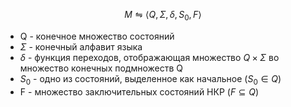 $$M \leftrightharpoons \langle Q, \Sigma,\delta, S_{0},F\rangle$$
 - Q - конечное множество состояний
 - $\Sigma$ - конечный алфавит языка
 - $\delta$ - функция переходов, отображающая множество $Q\times\Sigma$ во множество конечных подмножеств Q
 - $S_0$ - одно из состояний, выделенное как начальное ($S_{0}\in Q$)
 - F - множество заключительных состояний НКР ($F\subseteq Q$)
